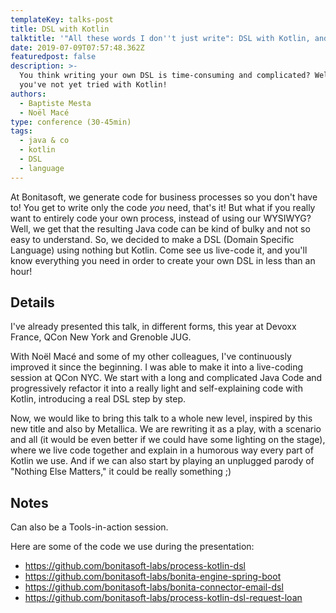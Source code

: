 ```yaml
---
templateKey: talks-post
title: DSL with Kotlin
talktitle: '"All these words I don''t just write": DSL with Kotlin, and nothing else matters'
date: 2019-07-09T07:57:48.362Z
featuredpost: false
description: >-
  You think writing your own DSL is time-consuming and complicated? Well, maybe
  you've not yet tried with Kotlin!
authors:
  - Baptiste Mesta
  - Noël Macé
type: conference (30-45min)
tags:
  - java & co
  - kotlin
  - DSL
  - language
---
```

At Bonitasoft, we generate code for business processes so you don't have to! You get to write only the code _you_ need, that's it!
But what if you really want to entirely code your own process, instead of using our WYSIWYG? Well, we get that the resulting Java code can be kind of bulky and not so easy to understand.
So, we decided to make a DSL (Domain Specific Language) using nothing but Kotlin. Come see us live-code it, and you'll know everything you need in order to create your own DSL in less than an hour!

## Details

I've already presented this talk, in different forms, this year at Devoxx France, QCon New York and Grenoble JUG.

With Noël Macé and some of my other colleagues, I've continuously improved it since the beginning. I was able to make it into a live-coding session at QCon NYC. We start with a long and complicated Java Code and progressively refactor it into a really light and self-explaining code with Kotlin, introducing a real DSL step by step.

Now, we would like to bring this talk to a whole new level, inspired by this new title and also by Metallica. We are rewriting it as a play, with a scenario and all (it would be even better if we could have some lighting on the stage), where we live code together and explain in a humorous way every part of Kotlin we use. And if we can also start by playing an unplugged parody of "Nothing Else Matters," it could be really something ;)

## Notes

Can also be a Tools-in-action session.

Here are some of the code we use during the presentation:

* https://github.com/bonitasoft-labs/process-kotlin-dsl
* https://github.com/bonitasoft-labs/bonita-engine-spring-boot
* https://github.com/bonitasoft-labs/bonita-connector-email-dsl
* https://github.com/bonitasoft-labs/process-kotlin-dsl-request-loan
